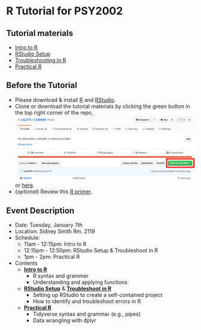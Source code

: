 # R Tutorial for PSY2002
## Tutorial materials
* [Intro to R](https://psyc218.s3.ca-central-1.amazonaws.com/r_tutorial/intro_R.html)  
* [RStudio Setup](https://psyc218.s3.ca-central-1.amazonaws.com/r_tutorial/r_environment.html)
* [Troubleshooting in R](https://psyc218.s3.ca-central-1.amazonaws.com/r_tutorial/troubleshoot.html)
* [Practical R](https://psyc218.s3.ca-central-1.amazonaws.com/r_tutorial/practical_r.html)

## Before the Tutorial
* Please download & install [R](https://www.r-project.org/) and [RStudio](https://rstudio.com/products/rstudio/download/).
* Clone or download the tutorial materials by clicking the green button in the top right corner of the repo,
  ![](Fig/clone_github.png)
or [here](https://minhaskamal.github.io/DownGit/#/home?url=https://github.com/psy218/r_tutorial.git).  
* (*optional*) Review this [R primer](https://psyc218.s3.ca-central-1.amazonaws.com/r_tutorial/tutorial_draft.html?versionId=null). 

## Event Description
* Date: Tuesday, January 7th
* Location: Sidney Smith Rm. 2119
* Schedule:
  - 11am - 12:15pm: Intro to R
  - 12:15pm - 12:50pm: RStudio Setup & Troubleshoot in R
  - 1pm - 2pm: Practical R
* Contents
  - [**Intro to R**](intro_R.Rmd)
    - R syntax and grammar
    - Understanding and applying functions
  - [**RStudio Setup**](r_environment.Rmd) & [**Troubleshoot in R**](troubleshoot.Rmd)
    - Setting up RStudio to create a self-contained project
    - How to identify and troubleshoot errors in R
  - [**Practical R**](practical_r.Rmd)
    - Tidyverse syntax and grammar (e.g., pipes)
    - Data wrangling with dplyr
